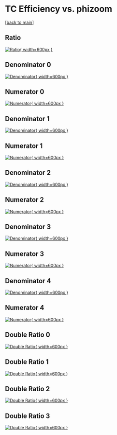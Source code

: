 # TC Efficiency vs. phizoom

[[back to main](./)]



## Ratio

[![Ratio](../mtv/var/TC_vtr_11_0_eff_phizoom.png){ width=600px }](../mtv/var/TC_vtr_11_0_eff_phizoom.pdf)

## Denominator 0

[![Denominator](../mtv/den/TC_vtr_11_0_eff_phizoom_den0.png){ width=600px }](../mtv/den/TC_vtr_11_0_eff_phizoom_den0.pdf)

## Numerator 0

[![Numerator](../mtv/num/TC_vtr_11_0_eff_phizoom_num0.png){ width=600px }](../mtv/num/TC_vtr_11_0_eff_phizoom_num0.pdf)

## Denominator 1

[![Denominator](../mtv/den/TC_vtr_11_0_eff_phizoom_den1.png){ width=600px }](../mtv/den/TC_vtr_11_0_eff_phizoom_den1.pdf)

## Numerator 1

[![Numerator](../mtv/num/TC_vtr_11_0_eff_phizoom_num1.png){ width=600px }](../mtv/num/TC_vtr_11_0_eff_phizoom_num1.pdf)

## Denominator 2

[![Denominator](../mtv/den/TC_vtr_11_0_eff_phizoom_den2.png){ width=600px }](../mtv/den/TC_vtr_11_0_eff_phizoom_den2.pdf)

## Numerator 2

[![Numerator](../mtv/num/TC_vtr_11_0_eff_phizoom_num2.png){ width=600px }](../mtv/num/TC_vtr_11_0_eff_phizoom_num2.pdf)

## Denominator 3

[![Denominator](../mtv/den/TC_vtr_11_0_eff_phizoom_den3.png){ width=600px }](../mtv/den/TC_vtr_11_0_eff_phizoom_den3.pdf)

## Numerator 3

[![Numerator](../mtv/num/TC_vtr_11_0_eff_phizoom_num3.png){ width=600px }](../mtv/num/TC_vtr_11_0_eff_phizoom_num3.pdf)

## Denominator 4

[![Denominator](../mtv/den/TC_vtr_11_0_eff_phizoom_den4.png){ width=600px }](../mtv/den/TC_vtr_11_0_eff_phizoom_den4.pdf)

## Numerator 4

[![Numerator](../mtv/num/TC_vtr_11_0_eff_phizoom_num4.png){ width=600px }](../mtv/num/TC_vtr_11_0_eff_phizoom_num4.pdf)

## Double Ratio 0

[![Double Ratio](../mtv/ratio/TC_vtr_11_0_eff_phizoom_ratio0.png){ width=600px }](../mtv/ratio/TC_vtr_11_0_eff_phizoom_ratio0.pdf)

## Double Ratio 1

[![Double Ratio](../mtv/ratio/TC_vtr_11_0_eff_phizoom_ratio1.png){ width=600px }](../mtv/ratio/TC_vtr_11_0_eff_phizoom_ratio1.pdf)

## Double Ratio 2

[![Double Ratio](../mtv/ratio/TC_vtr_11_0_eff_phizoom_ratio2.png){ width=600px }](../mtv/ratio/TC_vtr_11_0_eff_phizoom_ratio2.pdf)

## Double Ratio 3

[![Double Ratio](../mtv/ratio/TC_vtr_11_0_eff_phizoom_ratio3.png){ width=600px }](../mtv/ratio/TC_vtr_11_0_eff_phizoom_ratio3.pdf)

